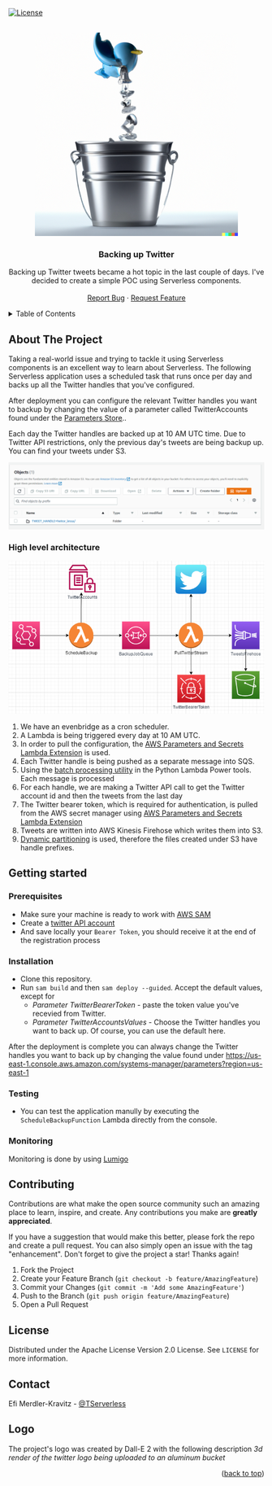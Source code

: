 [![License](https://img.shields.io/badge/License-Apache_2.0-blue.svg)](https://opensource.org/licenses/Apache-2.0)

<!-- PROJECT LOGO -->
<br />
<div align="center">
    <img src="images/logo.png" alt="The following logo was created by Dall-E 2 with the following description _3d render of the twitter logo being uploaded to an aluminum bucket_">

<h3 align="center">Backing up Twitter</h3>

  <p align="center">
    Backing up Twitter tweets became a hot topic in the last couple of days. I've decided to create a simple POC using Serverless components.
    <br />
    <br />
    <a href="https://github.com/aws-hebrew-book/backup-twitter/issues">Report Bug</a>
    ·
    <a href="https://github.com/aws-hebrew-book/backup-twitter/issues">Request Feature</a>
  </p>
</div>


<!-- TABLE OF CONTENTS -->
<details>
  <summary>Table of Contents</summary>
  <ol>
    <li>
      <a href="#about-the-project">About The Project</a>
      <ul>
        <li><a href="#high-level-architecture">High level architecture</a></li>
      </ul>
    </li>
    <li>
      <a href="#getting-started">Getting Started</a>
      <ul>
        <li><a href="#prerequisites">Prerequisites</a></li>
        <li><a href="#installation">Installation</a></li>
        <li><a href="#testing">Testing</a></li>
        <li><a href="#monitoring">Monitoring</a></li>
      </ul>
    </li>
    <li><a href="#contributing">Contributing</a></li>
    <li><a href="#license">License</a></li>
    <li><a href="#contact">Contact</a></li>
    <li><a href="#logo">Logo</a></li>
  </ol>
</details>

## About The Project
Taking a real-world issue and trying to tackle it using Serverless components is an excellent way to learn about Serverless. The following Serverless application uses a scheduled task that runs once per day and backs up all the Twitter handles that you've configured.

After deployment you can configure the relevant Twitter handles you want to backup by changing the value of a parameter called TwitterAccounts found under the [Parameters Store](https://us-east-1.console.aws.amazon.com/systems-manager/parameters?region=us-east-1)..

Each day the Twitter handles are backed up at 10 AM UTC time. Due to Twitter API restrictions, only the previous day's tweets are being backup up. You can find your tweets under S3.

<div align="center">
    <img src="images/s3-bucket.png" alt="Tweets under S3">
</div>

### High level architecture

<div align="center">
    <img src="images/twitter-backup.png" alt="Architecture diagram">
</div>

1. We have an evenbridge as a cron scheduler.
2. A Lambda is being triggered every day at 10 AM UTC.
3. In order to pull the configuration, the [AWS Parameters and Secrets Lambda Extension](https://docs.aws.amazon.com/systems-manager/latest/userguide/ps-integration-lambda-extensions.html) is used.
4. Each Twitter handle is being pushed as a separate message into SQS.
5. Using the [batch processing utility](https://awslabs.github.io/aws-lambda-powertools-python/2.1.0/utilities/batch/) in the Python Lambda Power tools. Each message is processed
6. For each handle, we are making a Twitter API call to get the Twitter account id and then the tweets from the last day
7. The Twitter bearer token, which is required for authentication, is pulled from the AWS secret manager using [AWS Parameters and Secrets Lambda Extension](https://docs.aws.amazon.com/secretsmanager/latest/userguide/retrieving-secrets_lambda.html)
8. Tweets are written into AWS Kinesis Firehose which writes them into S3. 
9. [Dynamic partitioning](https://docs.aws.amazon.com/firehose/latest/dev/dynamic-partitioning.html) is used, therefore the files created under S3 have handle prefixes.


## Getting started
### Prerequisites
* Make sure your machine is ready to work with [AWS SAM](https://aws.amazon.com/serverless/sam/)
* Create a [twitter API account](https://developer.twitter.com/en/docs/twitter-api/getting-started/getting-access-to-the-twitter-api)
* And save locally your `Bearer Token`, you should receive it at the end of the registration process

### Installation
* Clone this repository.
* Run `sam build` and then `sam deploy --guided`. Accept the default values, except for 
    * _Parameter TwitterBearerToken_ - paste the token value you've recevied from Twitter. 
    * _Parameter TwitterAccountsValues_ - Choose the Twitter handles you want to back up. Of course, you can use the default here.

After the deployment is complete you can always change the Twitter handles you want to back up by changing the value found under https://us-east-1.console.aws.amazon.com/systems-manager/parameters?region=us-east-1

### Testing
* You can test the application manully by executing the `ScheduleBackupFunction` Lambda directly from the console.

### Monitoring
Monitoring is done by using [Lumigo](https://platform.lumigo.io/auth/signup)

## Contributing

Contributions are what make the open source community such an amazing place to learn, inspire, and create. Any contributions you make are **greatly appreciated**.

If you have a suggestion that would make this better, please fork the repo and create a pull request. You can also simply open an issue with the tag "enhancement".
Don't forget to give the project a star! Thanks again!

1. Fork the Project
2. Create your Feature Branch (`git checkout -b feature/AmazingFeature`)
3. Commit your Changes (`git commit -m 'Add some AmazingFeature'`)
4. Push to the Branch (`git push origin feature/AmazingFeature`)
5. Open a Pull Request


<!-- LICENSE -->
## License

Distributed under the Apache License Version 2.0 License. See `LICENSE` for more information.

<!-- CONTACT -->
## Contact

Efi Merdler-Kravitz - [@TServerless](https://twitter.com/TServerless)



## Logo
The project's logo was created by Dall-E 2 with the following description _3d render of the twitter logo being uploaded to an aluminum bucket_


<p align="right">(<a href="#readme-top">back to top</a>)</p>
